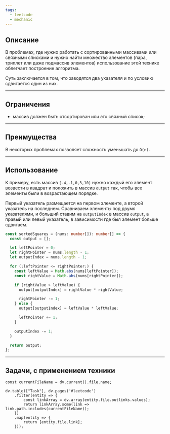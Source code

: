 ```yaml
---
tags:
  - leetcode
  - mechanic
---
```

## Описание

В проблемах, где нужно работать с сортированными массивами или связными списками и нужно найти множество элементов (пара, триплет или даже подмассив элементов) использование этой технике облегчает построение алгоритма.

Суть заключается в том, что заводятся два указателя и по условию сдвигается один из них. 

---
## Ограничения 

- массив должен быть отсортирован или это связный список;

---
## Преимущества

В некоторых проблемах позволяет сложность уменьшать до `O(n)`.

---
## Использование

К примеру, есть массив `[-4,-1,0,3,10]` нужно каждый его элемент возвести в квадрат и положить в массив `output` так, чтобы все элементы были в возрастающем порядке.

Первый указатель размещается на первом элементе, а второй указатель на последнем. Сравниваем элементы под двумя указателями, и больший ставим на `outputIndex` в массив `output`, а правый или левый указатель, в зависимости где был элемент больше сдвигаем.

```typescript
const sortedSquares = (nums: number[]): number[] => {
  const output = [];

  let leftPointer = 0;
  let rightPointer = nums.length - 1;
  let outputIndex = nums.length - 1;

  for (;leftPointer <= rightPointer;) {
    const leftValue = Math.abs(nums[leftPointer]);
    const rightValue = Math.abs(nums[rightPointer]);

    if (rightValue > leftValue) {
      output[outputIndex] = rightValue * rightValue;

      rightPointer -= 1;
    } else {
      output[outputIndex] = leftValue * leftValue;

      leftPointer += 1;
    }

    outputIndex -= 1;
  }

  return output;
};
```

---
## Задачи, с применением техники

```dataviewjs
const currentFileName = dv.current().file.name;

dv.table(["Task"], dv.pages('#leetcode')
	.filter(entity => {
		const linkArray = dv.array(entity.file.outlinks.values);
		return linkArray.some(link => link.path.includes(currentFileName));
	})
	.map(entity => {
		return [entity.file.link];
	}));
```